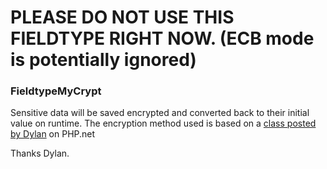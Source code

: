 # PLEASE DO NOT USE THIS FIELDTYPE RIGHT NOW. (ECB mode is potentially ignored)

### FieldtypeMyCrypt

Sensitive data will be saved encrypted and converted back to their initial value on runtime. The encryption method used is based on a [class posted by Dylan](http://php.net/manual/en/function.mcrypt-encrypt.php#78531) on PHP.net

Thanks Dylan.
